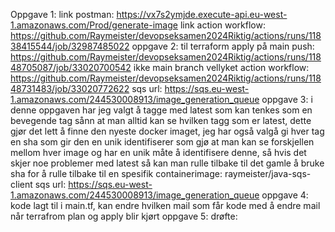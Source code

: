 Oppgave 1:
  link postman: https://vx7s2ymjde.execute-api.eu-west-1.amazonaws.com/Prod/generate-image
  link action workflow: https://github.com/Raymeister/devopseksamen2024Riktig/actions/runs/11838415544/job/32987485022
oppgave 2:
  til terraform apply på main push: https://github.com/Raymeister/devopseksamen2024Riktig/actions/runs/11848705087/job/33020700542
  ikke main branch vellyket action workflow: https://github.com/Raymeister/devopseksamen2024Riktig/actions/runs/11848731483/job/33020772622
  sqs url: https://sqs.eu-west-1.amazonaws.com/244530008913/image_generation_queue
oppgave 3:
  i denne oppgaven har jeg valgt å tagge med latest som kan tenkes som en bevegende tag sånn at man alltid kan se hvilken tagg som er latest, dette gjør det lett å finne den nyeste docker imaget, jeg har også valgå gi hver tag en sha som gir 
  den en unik identifiserer som gjø at man kan se forskjellen mellom hver image og har en unik måte å identifisere denne, så hvis det skjer noe problemer med latest så kan man rulle tilbake til det gamle å bruke sha for å rulle tilbake til 
  en spesifik
  containerimage: raymeister/java-sqs-client      sqs url: https://sqs.eu-west-1.amazonaws.com/244530008913/image_generation_queue
oppgave 4:
 kode lagt til i main.tf, kan endre hvilken mail som får kode med å endre mail når terrafrom plan og apply blir kjørt
oppgave 5:
  drøfte: 
